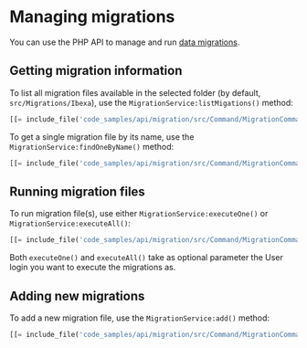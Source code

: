 # Managing migrations

You can use the PHP API to manage and run [data migrations](../guide/data_migration.md).

## Getting migration information

To list all migration files available in the selected folder (by default, `src/Migrations/Ibexa`),
use the `MigrationService:listMigations()` method:

``` php
[[= include_file('code_samples/api/migration/src/Command/MigrationCommand.php', 34, 37) =]]
```

To get a single migration file by its name, use the `MigrationService:findOneByName()` method:

``` php
[[= include_file('code_samples/api/migration/src/Command/MigrationCommand.php', 39, 40) =]]
```

## Running migration files

To run migration file(s), use either `MigrationService:executeOne()` or `MigrationService:executeAll()`:

``` php
[[= include_file('code_samples/api/migration/src/Command/MigrationCommand.php', 41, 43) =]]
```

Both `executeOne()` and `executeAll()` take as optional parameter the User login you want to execute the migrations as.

## Adding new migrations

To add a new migration file, use the `MigrationService:add()` method:

``` php
[[= include_file('code_samples/api/migration/src/Command/MigrationCommand.php', 29, 33) =]]
```
